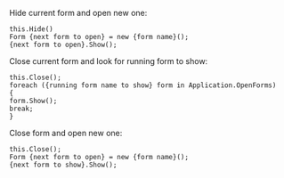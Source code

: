 Hide current form and open new one:

```
this.Hide()
Form {next form to open} = new {form name}();
{next form to open}.Show();
```



Close current form and look for running form to show:

```
this.Close();
foreach ({running form name to show} form in Application.OpenForms)
{
form.Show();
break;
}
```



Close form and open new one:

```
this.Close();
Form {next form to open} = new {form name}();
{next form to show}.Show();
```
